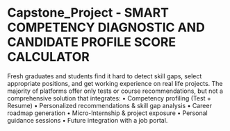 # Capstone_Project - SMART COMPETENCY DIAGNOSTIC AND CANDIDATE PROFILE SCORE CALCULATOR

Fresh graduates and students find it hard to detect skill gaps, select
appropriate positions, and get working experience on real life projects. The
majority of platforms offer only tests or course recommendations, but not a
comprehensive solution that integrates:
• Competency profiling (Test + Resume)
• Personalized recommendations & skill gap analysis
• Career roadmap generation
• Micro-Internship & project exposure
• Personal guidance sessions
• Future integration with a job portal.




